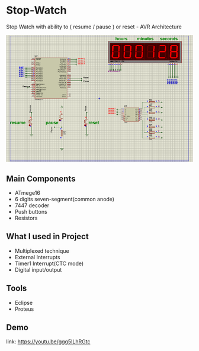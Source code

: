 # Stop-Watch
Stop Watch with ability to ( resume / pause ) or reset - AVR Architecture

![image from program](https://github.com/abdelrahman99999/Stop-Watch/blob/main/SceenShots/screen2.png?raw=true)

## Main Components
- ATmege16 
- 6 digits seven-segment(common anode)
- 7447 decoder
- Push buttons
- Resistors

## What I used in Project
- Multiplexed technique
- External Interrupts
- Timer1 Interrupt(CTC mode)
- Digital input/output

## Tools
- Eclipse
- Proteus

## Demo
link: https://youtu.be/ggg5ILhRGtc

